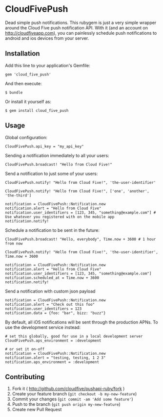 # CloudFivePush

Dead simple push notifications.  This rubygem is just a very simple wrapper around the Cloud Five push notification API.  With it (and an account on http://cloudfiveapp.com), you can painlessly schedule push notifications to android and ios devices from your server.

## Installation

Add this line to your application's Gemfile:

    gem 'cloud_five_push'

And then execute:

    $ bundle

Or install it yourself as:

    $ gem install cloud_five_push

## Usage

Global configuration:

    CloudFivePush.api_key = "my_api_key"

Sending a notification immediately to all your users:

    CloudFivePush.broadcast! "Hello from Cloud Five!"

Send a notification to just some of your users:

    CloudFivePush.notify! "Hello from Cloud Five!", 'the-user-identifier'

    CloudFivePush.notify! "Hello from Cloud Five!", ['one', 'another', 'the-third']

    notification = CloudFivePush::Notification.new
    notification.alert = "Hello from Cloud Five"
    notification.user_identifiers = [123, 345, "something@example.com"] # Use whatever you registered with on the mobile app
    notification.notify!

Schedule a notification to be sent in the future:

    CloudFivePush.broadcast! "Hello, everybody", Time.now + 3600 # 1 hour from now

    CloudFivePush.notify! "Hello from Cloud Five!", 'the-user-identifier', Time.now + 3600

    notification = CloudFivePush::Notification.new
    notification.alert = "Hello from Cloud Five"
    notification.user_identifiers = [123, 345, "something@example.com"]
    notification.scheduled_at = Time.now + 3600
    notification.notify!

Send a notification with custom json payload

    notification = CloudFivePush::Notification.new
    notification.alert = "Check out this foo"
    notification.user_identifiers = 123
    notification.data = {foo: "bar", bizz: "buzz"}

By default, all iOS notifications will be sent through the production APNs.  To use the development service instead:

    # set this globally, good for use in a local development server
    CloudFivePush.aps_environment = :development

    # or set it on-off
    notification = CloudFivePush::Notification.new
    notification.alert = "testing, testing, 1 2 3"
    notification.aps_environment = :development



## Contributing

1. Fork it ( http://github.com/cloudfive/pushapi-ruby/fork )
2. Create your feature branch (`git checkout -b my-new-feature`)
3. Commit your changes (`git commit -am 'Add some feature'`)
4. Push to the branch (`git push origin my-new-feature`)
5. Create new Pull Request
